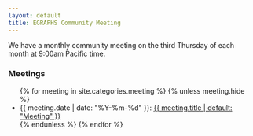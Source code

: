 ```yaml
---
layout: default
title: EGRAPHS Community Meeting
---
```


We have a monthly community meeting on the third Thursday of each month at 9:00am Pacific time.

### Meetings

<ul class="meetings">
{% for meeting in site.categories.meeting %}
  {% unless meeting.hide %}
  <li>
    {{ meeting.date | date: "%Y-%m-%d" }}:
    <a href="{{meeting.url}}">
      {{ meeting.title | default: "Meeting" }}
    </a>
  </li>
  {% endunless %}
{% endfor %}
</ul>
